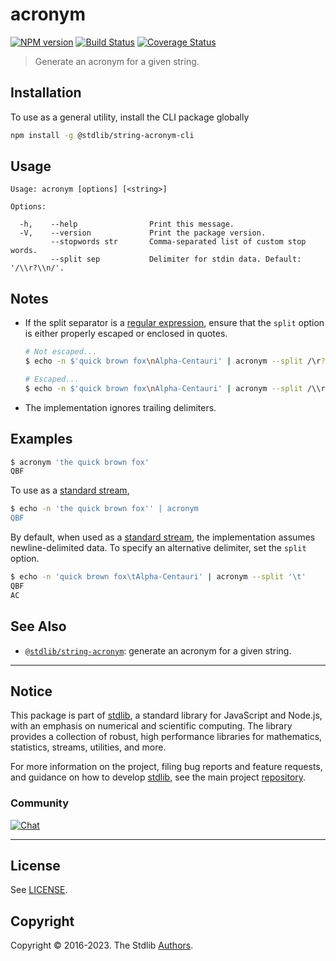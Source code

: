 <!--

@license Apache-2.0

Copyright (c) 2021 The Stdlib Authors.

Licensed under the Apache License, Version 2.0 (the "License");
you may not use this file except in compliance with the License.
You may obtain a copy of the License at

   http://www.apache.org/licenses/LICENSE-2.0

Unless required by applicable law or agreed to in writing, software
distributed under the License is distributed on an "AS IS" BASIS,
WITHOUT WARRANTIES OR CONDITIONS OF ANY KIND, either express or implied.
See the License for the specific language governing permissions and
limitations under the License.

-->

# acronym

[![NPM version][npm-image]][npm-url] [![Build Status][test-image]][test-url] [![Coverage Status][coverage-image]][coverage-url] <!-- [![dependencies][dependencies-image]][dependencies-url] -->

> Generate an acronym for a given string.

<!-- Section to include introductory text. Make sure to keep an empty line after the intro `section` element and another before the `/section` close. -->

<section class="intro">

</section>

<!-- /.intro -->

<!-- Package usage documentation. -->





<!-- Package usage notes. Make sure to keep an empty line after the `section` element and another before the `/section` close. -->



<!-- Package usage examples. -->



<!-- Section for describing a command-line interface. -->



<section class="cli">



<section class="installation">

## Installation

To use as a general utility, install the CLI package globally

```bash
npm install -g @stdlib/string-acronym-cli
```

</section>
<!-- CLI usage documentation. -->


<section class="usage">

## Usage

```text
Usage: acronym [options] [<string>]

Options:

  -h,    --help                Print this message.
  -V,    --version             Print the package version.
         --stopwords str       Comma-separated list of custom stop words.
         --split sep           Delimiter for stdin data. Default: '/\\r?\\n/'.
```

</section>

<!-- /.usage -->

<!-- CLI usage notes. Make sure to keep an empty line after the `section` element and another before the `/section` close. -->

<section class="notes">

## Notes

-   If the split separator is a [regular expression][mdn-regexp], ensure that the `split` option is either properly escaped or enclosed in quotes.

    ```bash
    # Not escaped...
    $ echo -n $'quick brown fox\nAlpha-Centauri' | acronym --split /\r?\n/

    # Escaped...
    $ echo -n $'quick brown fox\nAlpha-Centauri' | acronym --split /\\r?\\n/
    ```

-   The implementation ignores trailing delimiters.

</section>

<!-- /.notes -->

<!-- CLI usage examples. -->

<section class="examples">

## Examples

```bash
$ acronym 'the quick brown fox'
QBF
```

To use as a [standard stream][standard-streams],

```bash
$ echo -n 'the quick brown fox'' | acronym
QBF
```

By default, when used as a [standard stream][standard-streams], the implementation assumes newline-delimited data. To specify an alternative delimiter, set the `split` option.

```bash
$ echo -n 'quick brown fox\tAlpha-Centauri' | acronym --split '\t'
QBF
AC
```

</section>

<!-- /.examples -->

</section>

<!-- /.cli -->

<!-- Section to include cited references. If references are included, add a horizontal rule *before* the section. Make sure to keep an empty line after the `section` element and another before the `/section` close. -->

<section class="references">

</section>

<!-- /.references -->

<!-- Section for related `stdlib` packages. Do not manually edit this section, as it is automatically populated. -->

<section class="related">

## See Also

-   <span class="package-name">[`@stdlib/string-acronym`][@stdlib/string-acronym]</span><span class="delimiter">: </span><span class="description">generate an acronym for a given string.</span>


</section>

<!-- /.related -->

<!-- Section for all links. Make sure to keep an empty line after the `section` element and another before the `/section` close. -->


<section class="main-repo" >

* * *

## Notice

This package is part of [stdlib][stdlib], a standard library for JavaScript and Node.js, with an emphasis on numerical and scientific computing. The library provides a collection of robust, high performance libraries for mathematics, statistics, streams, utilities, and more.

For more information on the project, filing bug reports and feature requests, and guidance on how to develop [stdlib][stdlib], see the main project [repository][stdlib].

### Community

[![Chat][chat-image]][chat-url]

---

## License

See [LICENSE][stdlib-license].


## Copyright

Copyright &copy; 2016-2023. The Stdlib [Authors][stdlib-authors].

</section>

<!-- /.stdlib -->

<!-- Section for all links. Make sure to keep an empty line after the `section` element and another before the `/section` close. -->

<section class="links">

[npm-image]: http://img.shields.io/npm/v/@stdlib/string-acronym-cli.svg
[npm-url]: https://npmjs.org/package/@stdlib/string-acronym-cli

[test-image]: https://github.com/stdlib-js/string-acronym/actions/workflows/test.yml/badge.svg?branch=main
[test-url]: https://github.com/stdlib-js/string-acronym/actions/workflows/test.yml?query=branch:main

[coverage-image]: https://img.shields.io/codecov/c/github/stdlib-js/string-acronym/main.svg
[coverage-url]: https://codecov.io/github/stdlib-js/string-acronym?branch=main

<!--

[dependencies-image]: https://img.shields.io/david/stdlib-js/string-acronym.svg
[dependencies-url]: https://david-dm.org/stdlib-js/string-acronym/main

-->

[chat-image]: https://img.shields.io/gitter/room/stdlib-js/stdlib.svg
[chat-url]: https://gitter.im/stdlib-js/stdlib/

[stdlib]: https://github.com/stdlib-js/stdlib

[stdlib-authors]: https://github.com/stdlib-js/stdlib/graphs/contributors

[cli-section]: https://github.com/stdlib-js/string-acronym#cli
[cli-url]: https://github.com/stdlib-js/string-acronym/tree/cli
[@stdlib/string-acronym]: https://github.com/stdlib-js/string-acronym/tree/main

[umd]: https://github.com/umdjs/umd
[es-module]: https://developer.mozilla.org/en-US/docs/Web/JavaScript/Guide/Modules

[deno-url]: https://github.com/stdlib-js/string-acronym/tree/deno
[umd-url]: https://github.com/stdlib-js/string-acronym/tree/umd
[esm-url]: https://github.com/stdlib-js/string-acronym/tree/esm
[branches-url]: https://github.com/stdlib-js/string-acronym/blob/main/branches.md

[stdlib-license]: https://raw.githubusercontent.com/stdlib-js/string-acronym/main/LICENSE

[standard-streams]: https://en.wikipedia.org/wiki/Standard_streams

[mdn-regexp]: https://developer.mozilla.org/en-US/docs/Web/JavaScript/Guide/Regular_Expressions

[@stdlib/datasets/stopwords-en]: https://github.com/stdlib-js/datasets-stopwords-en

</section>

<!-- /.links -->
